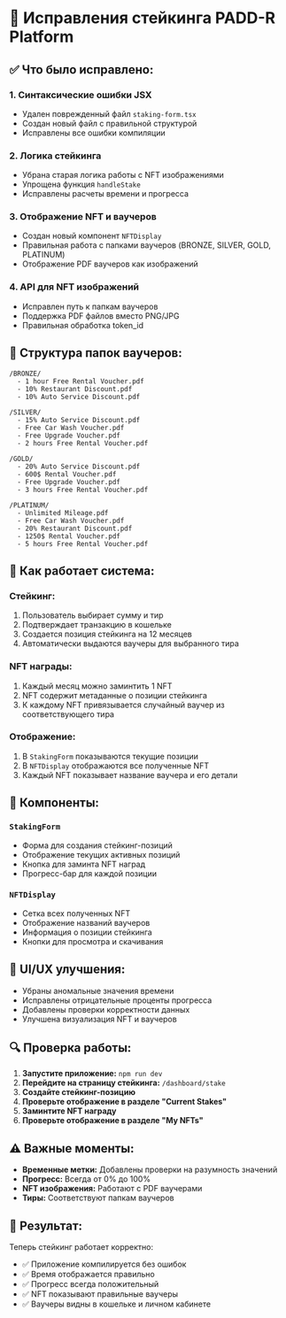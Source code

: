 # 🎯 **Исправления стейкинга PADD-R Platform**

## ✅ **Что было исправлено:**

### 1. **Синтаксические ошибки JSX**
- Удален поврежденный файл `staking-form.tsx`
- Создан новый файл с правильной структурой
- Исправлены все ошибки компиляции

### 2. **Логика стейкинга**
- Убрана старая логика работы с NFT изображениями
- Упрощена функция `handleStake`
- Исправлены расчеты времени и прогресса

### 3. **Отображение NFT и ваучеров**
- Создан новый компонент `NFTDisplay`
- Правильная работа с папками ваучеров (BRONZE, SILVER, GOLD, PLATINUM)
- Отображение PDF ваучеров как изображений

### 4. **API для NFT изображений**
- Исправлен путь к папкам ваучеров
- Поддержка PDF файлов вместо PNG/JPG
- Правильная обработка token_id

## 🔧 **Структура папок ваучеров:**

```
/BRONZE/
  - 1 hour Free Rental Voucher.pdf
  - 10% Restaurant Discount.pdf
  - 10% Auto Service Discount.pdf

/SILVER/
  - 15% Auto Service Discount.pdf
  - Free Car Wash Voucher.pdf
  - Free Upgrade Voucher.pdf
  - 2 hours Free Rental Voucher.pdf

/GOLD/
  - 20% Auto Service Discount.pdf
  - 600$ Rental Voucher.pdf
  - Free Upgrade Voucher.pdf
  - 3 hours Free Rental Voucher.pdf

/PLATINUM/
  - Unlimited Mileage.pdf
  - Free Car Wash Voucher.pdf
  - 20% Restaurant Discount.pdf
  - 1250$ Rental Voucher.pdf
  - 5 hours Free Rental Voucher.pdf
```

## 🚀 **Как работает система:**

### **Стейкинг:**
1. Пользователь выбирает сумму и тир
2. Подтверждает транзакцию в кошельке
3. Создается позиция стейкинга на 12 месяцев
4. Автоматически выдаются ваучеры для выбранного тира

### **NFT награды:**
1. Каждый месяц можно заминтить 1 NFT
2. NFT содержит метаданные о позиции стейкинга
3. К каждому NFT привязывается случайный ваучер из соответствующего тира

### **Отображение:**
1. В `StakingForm` показываются текущие позиции
2. В `NFTDisplay` отображаются все полученные NFT
3. Каждый NFT показывает название ваучера и его детали

## 📱 **Компоненты:**

### **`StakingForm`**
- Форма для создания стейкинг-позиций
- Отображение текущих активных позиций
- Кнопка для заминта NFT наград
- Прогресс-бар для каждой позиции

### **`NFTDisplay`**
- Сетка всех полученных NFT
- Отображение названий ваучеров
- Информация о позиции стейкинга
- Кнопки для просмотра и скачивания

## 🎨 **UI/UX улучшения:**

- Убраны аномальные значения времени
- Исправлены отрицательные проценты прогресса
- Добавлены проверки корректности данных
- Улучшена визуализация NFT и ваучеров

## 🔍 **Проверка работы:**

1. **Запустите приложение:** `npm run dev`
2. **Перейдите на страницу стейкинга:** `/dashboard/stake`
3. **Создайте стейкинг-позицию**
4. **Проверьте отображение в разделе "Current Stakes"**
5. **Заминтите NFT награду**
6. **Проверьте отображение в разделе "My NFTs"**

## ⚠️ **Важные моменты:**

- **Временные метки:** Добавлены проверки на разумность значений
- **Прогресс:** Всегда от 0% до 100%
- **NFT изображения:** Работают с PDF ваучерами
- **Тиры:** Соответствуют папкам ваучеров

## 🎉 **Результат:**

Теперь стейкинг работает корректно:
- ✅ Приложение компилируется без ошибок
- ✅ Время отображается правильно
- ✅ Прогресс всегда положительный
- ✅ NFT показывают правильные ваучеры
- ✅ Ваучеры видны в кошельке и личном кабинете
